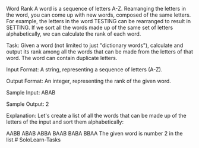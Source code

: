 Word Rank
A word is a sequence of letters A-Z. Rearranging the letters in the word, you can come up with new words, composed of the same letters. For example, the letters in the word TESTING can be rearranged to result in SETTING. If we sort all the words made up of the same set of letters alphabetically, we can calculate the rank of each word.

Task:
Given a word (not limited to just "dictionary words"), calculate and output its rank among all the words that can be made from the letters of that word. The word can contain duplicate letters.

Input Format:
A string, representing a sequence of letters (A-Z).

Output Format:
An integer, representing the rank of the given word.

Sample Input:
ABAB

Sample Output:
2

Explanation:
Let's create a list of all the words that can be made up of the letters of the input and sort them alphabetically:

AABB
ABAB
ABBA
BAAB
BABA
BBAA
The given word is number 2 in the list.# SoloLearn-Tasks
